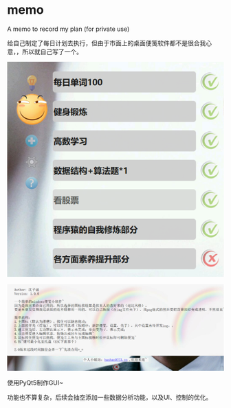 # memo
A memo to record my plan (for private use)

给自己制定了每日计划去执行，但由于市面上的桌面便笺软件都不是很合我心意，，所以就自己写了一个。

![主界面](/1.0/instance/主界面.png)

![简单说明](/1.0/instance/简介.png)

使用PyQt5制作GUI~

功能也不算复杂，后续会抽空添加一些数据分析功能，以及UI、控制的优化。
